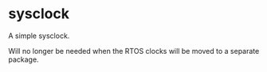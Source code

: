 # sysclock

A simple sysclock.

Will no longer be needed when the RTOS clocks will be moved to a separate
package.
